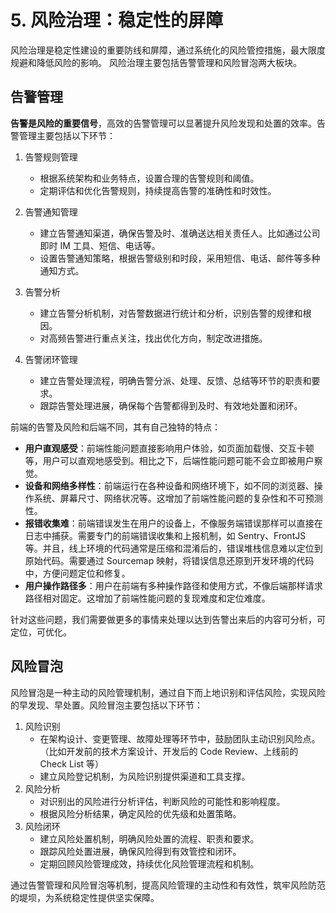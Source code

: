 # 5. 风险治理：稳定性的屏障

风险治理是稳定性建设的重要防线和屏障，通过系统化的风险管控措施，最大限度规避和降低风险的影响。 风险治理主要包括告警管理和风险冒泡两大板块。

## 告警管理

**告警是风险的重要信号**，高效的告警管理可以显著提升风险发现和处置的效率。告警管理主要包括以下环节：

1. 告警规则管理
   - 根据系统架构和业务特点，设置合理的告警规则和阈值。
   - 定期评估和优化告警规则，持续提高告警的准确性和时效性。

2. 告警通知管理
   - 建立告警通知渠道，确保告警及时、准确送达相关责任人。比如通过公司即时 IM 工具、短信、电话等。
   - 设置告警通知策略，根据告警级别和时段，采用短信、电话、邮件等多种通知方式。

3. 告警分析
   - 建立告警分析机制，对告警数据进行统计和分析，识别告警的规律和根因。
   - 对高频告警进行重点关注，找出优化方向，制定改进措施。

4. 告警闭环管理
   - 建立告警处理流程，明确告警分派、处理、反馈、总结等环节的职责和要求。
   - 跟踪告警处理进展，确保每个告警都得到及时、有效地处置和闭环。

前端的告警及风险和后端不同，其有自己独特的特点：

- **用户直观感受**：前端性能问题直接影响用户体验，如页面加载慢、交互卡顿等，用户可以直观地感受到。相比之下，后端性能问题可能不会立即被用户察觉。
- **设备和网络多样性**：前端运行在各种设备和网络环境下，如不同的浏览器、操作系统、屏幕尺寸、网络状况等。这增加了前端性能问题的复杂性和不可预测性。
- **报错收集难**：前端错误发生在用户的设备上，不像服务端错误那样可以直接在日志中捕获。需要专门的前端错误收集和上报机制，如 Sentry、FrontJS 等。并且，线上环境的代码通常是压缩和混淆后的，错误堆栈信息难以定位到原始代码。需要通过 Sourcemap 映射，将错误信息还原到开发环境的代码中，方便问题定位和修复。
- **用户操作路径多**：用户在前端有多种操作路径和使用方式，不像后端那样请求路径相对固定。这增加了前端性能问题的复现难度和定位难度。

针对这些问题，我们需要做更多的事情来处理以达到告警出来后的内容可分析，可定位，可优化。

## 风险冒泡

风险冒泡是一种主动的风险管理机制，通过自下而上地识别和评估风险，实现风险的早发现、早处置。风险冒泡主要包括以下环节：

1. 风险识别
   - 在架构设计、变更管理、故障处理等环节中，鼓励团队主动识别风险点。（比如开发前的技术方案设计、开发后的 Code Review、上线前的 Check List 等）
   - 建立风险登记机制，为风险识别提供渠道和工具支撑。
2. 风险分析
   - 对识别出的风险进行分析评估，判断风险的可能性和影响程度。
   - 根据风险分析结果，确定风险的优先级和处置策略。
3. 风险闭环
   - 建立风险处置机制，明确风险处置的流程、职责和要求。
   - 跟踪风险处置进展，确保风险得到有效管控和闭环。
   - 定期回顾风险管理成效，持续优化风险管理流程和机制。

通过告警管理和风险冒泡等机制，提高风险管理的主动性和有效性，筑牢风险防范的堤坝，为系统稳定性提供坚实保障。
